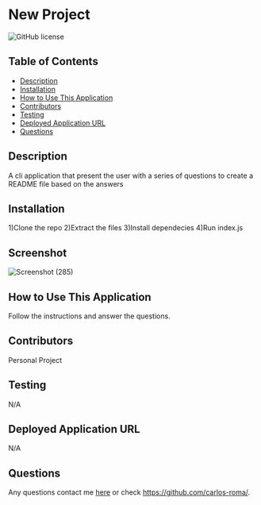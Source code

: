 # New Project
  ![GitHub license](https://img.shields.io/badge/license-MIT-blue.svg)
  
  ## Table of Contents
  * [Description](#description)
  * [Installation](#installation)
  * [How to Use This Application](#How-to-use-this-application)
  * [Contributors](#contributors)
  * [Testing](#testing)
  * [Deployed Application URL](#Deployed-application-url)
  * [Questions](#questions)
  
  ## Description
  A cli application that present the user with a series of questions to create a README file based on the answers
  
  ## Installation
  1)Clone the repo 
  2)Extract the files
  3)Install dependecies 
  4)Run index.js

  ## Screenshot 
  ![Screenshot (285)](https://github.com/carlos-roma/Readme_Gen/assets/68045584/92c254b6-e4eb-44dc-92c7-ddfee9a062b9)

  ## How to Use This Application
  Follow the instructions and answer the questions.
  
  ## Contributors
  Personal Project
  
  ## Testing
  N/A
  
  ## Deployed Application URL
  N/A


  
  ## Questions
  Any questions contact me [here](mailto:adrianc.rm0@gmail.com) or check https://github.com/carlos-roma/.
  
